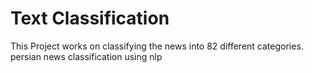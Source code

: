 # Text Classification
This Project works on classifying the news into 82 different categories.
persian news classification using nlp
